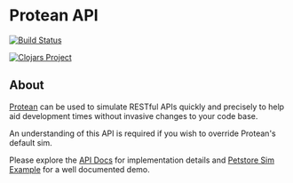# Protean API

[![Build Status](https://api.travis-ci.org/passivsystems/protean-api.svg)](https://travis-ci.org/passivsystems/protean-api)

[![Clojars Project](https://img.shields.io/clojars/v/protean-api.svg)](https://clojars.org/protean-api)

## About

[Protean](https://github.com/passivsystems/protean) can be used to simulate
RESTful APIs quickly and precisely to help aid development times without
invasive changes to your code base.

An understanding of this API is required if you wish to override Protean's
default sim.

Please explore the [API Docs](https://passivsystems.github.io/protean-api/) for
implementation details and [Petstore Sim Example](https://passivsystems.github.io/protean/examples/petstore-sim/petstore.sim.edn)
for a well documented demo.
